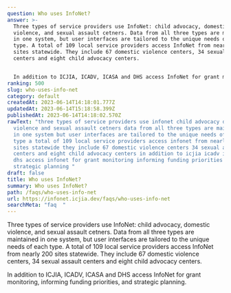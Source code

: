 ```yaml
---
question: Who uses InfoNet?
answer: >-
  Three types of service providers use InfoNet: child advocacy, domestic
  violence, and sexual assault cetners. Data from all three types are maintained
  in one system, but user interfaces are tailored to the unique needs of each
  type. A total of 109 local service providers access InfoNet from nearly 200
  sites statewide. They include 67 domestic violence centers, 34 sexual assault
  centers and eight child advocacy centers.


  In addition to ICJIA, ICADV, ICASA and DHS access InfoNet for grant monitoring, informing funding priorities, and strategic planning.
ranking: 500
slug: who-uses-info-net
category: default
createdAt: 2023-06-14T14:18:01.777Z
updatedAt: 2023-06-14T15:18:58.399Z
publishedAt: 2023-06-14T14:18:02.570Z
rawText: "three types of service providers use infonet child advocacy domestic
  violence and sexual assault cetners data from all three types are maintained
  in one system but user interfaces are tailored to the unique needs of each
  type a total of 109 local service providers access infonet from nearly 200
  sites statewide they include 67 domestic violence centers 34 sexual assault
  centers and eight child advocacy centers in addition to icjia icadv icasa and
  dhs access infonet for grant monitoring informing funding priorities and
  strategic planning "
draft: false
title: Who uses InfoNet?
summary: Who uses InfoNet?
path: /faqs/who-uses-info-net
url: https://infonet.icjia.dev/faqs/who-uses-info-net
searchMeta: "faq  "
---
```


Three types of service providers use InfoNet: child advocacy, domestic violence, and sexual assault cetners. Data from all three types are maintained in one system, but user interfaces are tailored to the unique needs of each type. A total of 109 local service providers access InfoNet from nearly 200 sites statewide. They include 67 domestic violence centers, 34 sexual assault centers and eight child advocacy centers.

In addition to ICJIA, ICADV, ICASA and DHS access InfoNet for grant monitoring, informing funding priorities, and strategic planning.
